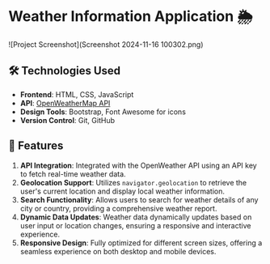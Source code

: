 # Weather Information Application 🌦️
![Project Screenshot](Screenshot 2024-11-16 100302.png)

## 🛠️ Technologies Used

- **Frontend**: HTML, CSS, JavaScript
- **API**: [OpenWeatherMap API](https://openweathermap.org/api)
- **Design Tools**: Bootstrap, Font Awesome for icons
- **Version Control**: Git, GitHub

## 🚀 Features

1. **API Integration**: Integrated with the OpenWeather API using an API key to fetch real-time weather data.
2. **Geolocation Support**: Utilizes `navigator.geolocation` to retrieve the user's current location and display local weather information.
3. **Search Functionality**: Allows users to search for weather details of any city or country, providing a comprehensive weather report.
4. **Dynamic Data Updates**: Weather data dynamically updates based on user input or location changes, ensuring a responsive and interactive experience.
5. **Responsive Design**: Fully optimized for different screen sizes, offering a seamless experience on both desktop and mobile devices.
